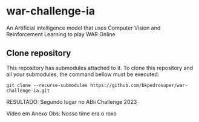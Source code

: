 # war-challenge-ia
An Artificial intelligence model that uses Computer Vision and Reinforcement Learning to play WAR Online

## Clone repository
This repository has submodules attached to it. To clone this repository and all your submodules, the command bellow must be executed:

```
git clone --recurse-submodules https://github.com/bkpedrosuper/war-challenge-ia.git
```


RESULTADO:
Segundo lugar no ABii Challenge 2023

Vídeo em Anexo
Obs: Nosso time era o roxo